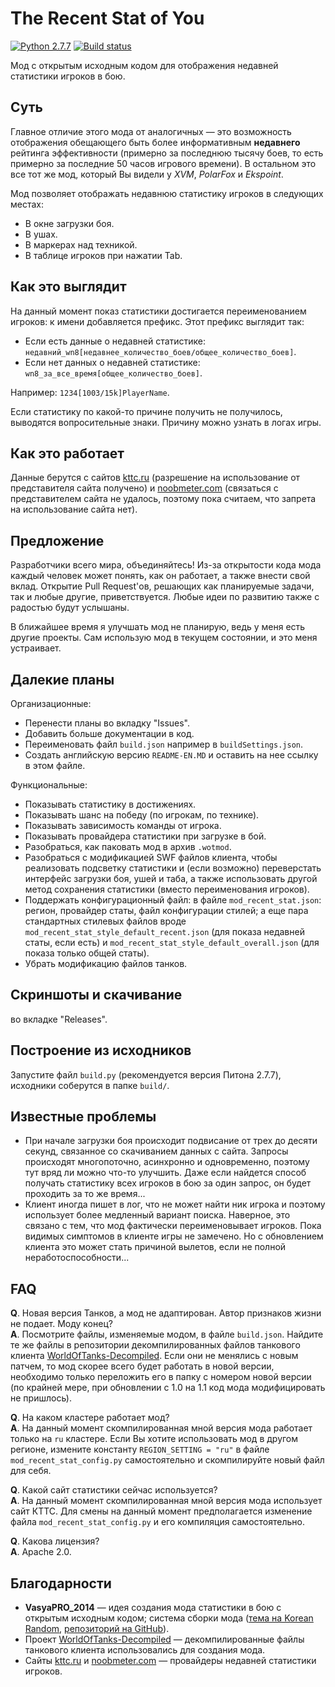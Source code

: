# The Recent Stat of You
[![Python 2.7.7](https://img.shields.io/badge/python-2.7.7-blue.svg)](https://www.python.org/download/releases/2.7.7/)
[![Build status](https://travis-ci.org/SerVB/TheRecentStatOfYou.svg?master)](https://travis-ci.org/SerVB/TheRecentStatOfYou)

Мод с открытым исходным кодом для отображения недавней статистики игроков в бою.

## Суть
Главное отличие этого мода от аналогичных &mdash; это возможность отображения обещающего быть более информативным **недавнего** рейтинга эффективности (примерно за последнюю тысячу боев, то есть примерно за последние 50 часов игрового времени). В остальном это всe тот же мод, который Вы видели у *XVM*, *PolarFox* и *Ekspoint*.

Мод позволяет отображать недавнюю статистику игроков в следующих местах:
- В окне загрузки боя.
- В ушах.
- В маркерах над техникой.
- В таблице игроков при нажатии Tab.

## Как это выглядит
На данный момент показ статистики достигается переименованием игроков: к имени добавляется префикс. Этот префикс выглядит так:
- Если есть данные о недавней статистике:  
`недавний_wn8[недавнее_количество_боев/общее_количество_боев]`.
- Если нет данных о недавней статистике:  
`wn8_за_все_время[общее_количество_боев]`.

Например: `1234[1003/15k]PlayerName`.

Если статистику по какой-то причине получить не получилось, выводятся вопросительные знаки. Причину можно узнать в логах игры.

## Как это работает
Данные берутся с сайтов [kttc.ru](kttc.ru) (разрешение на использование от представителя сайта получено) и [noobmeter.com](noobmeter.com) (связаться с представителем сайта не удалось, поэтому пока считаем, что запрета на использование сайта нет).

## Предложение
Разработчики всего мира, объединяйтесь! Из-за открытости кода мода каждый человек может понять, как он работает, а также внести свой вклад. Открытие Pull Request'ов, решающих как планируемые задачи, так и любые другие, приветствуется. Любые идеи по развитию также с радостью будут услышаны.

В ближайшее время я улучшать мод не планирую, ведь у меня есть другие проекты. Сам использую мод в текущем состоянии, и это меня устраивает.

## Далекие планы
Организационные:
- Перенести планы во вкладку "Issues".
- Добавить больше документации в код.
- Переименовать файл `build.json` например в `buildSettings.json`.
- Создать английскую версию `README-EN.MD` и оставить на нее ссылку в этом файле.

Функциональные:
- Показывать статистику в достижениях.
- Показывать шанс на победу (по игрокам, по технике).
- Показывать зависимость команды от игрока.
- Показывать провайдера статистики при загрузке в бой.
- Разобраться, как паковать мод в архив `.wotmod`.
- Разобраться с модификацией SWF файлов клиента, чтобы реализовать подсветку статистики и (если возможно) переверстать интерфейс загрузки боя, ушей и таба, а также использовать другой метод сохранения статистики (вместо переименования игроков).
- Поддержать конфигурационный файл: в файле `mod_recent_stat.json`: регион, провайдер статы, файл конфигурации стилей; а еще пара стандартных стилевых файлов вроде `mod_recent_stat_style_default_recent.json` (для показа недавней статы, если есть) и `mod_recent_stat_style_default_overall.json` (для показа только общей статы).
- Убрать модификацию файлов танков.

## Скриншоты и скачивание
во вкладке "Releases".

## Построение из исходников
Запустите файл `build.py` (рекомендуется версия Питона 2.7.7), исходники соберутся в папке `build/`.

## Известные проблемы
- При начале загрузки боя происходит подвисание от трех до десяти секунд, связанное со скачиванием данных с сайта. Запросы происходят многопоточно, асинхронно и одновременно, поэтому тут вряд ли можно что-то улучшить. Даже если найдется способ получать статистику всех игроков в бою за один запрос, он будет проходить за то же время...
- Клиент иногда пишет в лог, что не может найти ник игрока и поэтому использует более медленный вариант поиска. Наверное, это связано с тем, что мод фактически переименовывает игроков. Пока видимых симптомов в клиенте игры не замечено. Но с обновлением клиента это может стать причиной вылетов, если не полной неработоспособности...

## FAQ
**Q**. Новая версия Танков, а мод не адаптирован. Автор признаков жизни не подает. Моду конец?  
**A**. Посмотрите файлы, изменяемые модом, в файле `build.json`. Найдите те же файлы в репозитории декомпилированных файлов танкового клиента [WorldOfTanks-Decompiled](https://github.com/StranikS-Scan/WorldOfTanks-Decompiled/). Если они не менялись с новым патчем, то мод скорее всего будет работать в новой версии, необходимо только переложить его в папку с номером новой версии (по крайней мере, при обновлении с 1.0 на 1.1 код мода модифицировать не пришлось).

**Q**. На каком кластере работает мод?  
**A**. На данный момент скомпилированная мной версия мода работает только на `ru` кластере. Если Вы хотите использовать мод в другом регионе, измените константу `REGION_SETTING = "ru"` в файле `mod_recent_stat_config.py` самостоятельно и скомпилируйте новый файл для себя.

**Q**. Какой сайт статистики сейчас используется?  
**A**. На данный момент скомпилированная мной версия мода использует сайт КТТС. Для смены на данный момент предполагается изменение файла `mod_recent_stat_config.py` и его компиляция самостоятельно.

**Q**. Какова лицензия?  
**A**. Apache 2.0.

## Благодарности
- **VasyaPRO_2014** &mdash; идея создания мода статистики в бою с открытым исходным кодом; система сборки мода ([тема на Korean Random](https://koreanrandom.com/forum/topic/29691-09152-%D1%81%D1%82%D0%B0%D1%82%D0%B8%D1%81%D1%82%D0%B8%D0%BA%D0%B0-%D0%B8%D0%B3%D1%80%D0%BE%D0%BA%D0%BE%D0%B2-%D0%B2-%D0%B1%D0%BE%D1%8E-%D0%B1%D0%B5%D0%B7-xvm/), [репозиторий на GitHub](https://github.com/VasyaPRO/StatsInBattle)).
- Проект [WorldOfTanks-Decompiled](https://github.com/StranikS-Scan/WorldOfTanks-Decompiled/) &mdash; декомпилированные файлы танкового клиента использовались для создания мода.
- Сайты [kttc.ru](kttc.ru) и [noobmeter.com](noobmeter.com) &mdash; провайдеры недавней статистики игроков.
